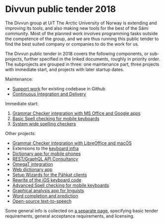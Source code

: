 # Divvun public tender 2018

The Divvun group at UiT The Arctic University of Norway is extending and improving its tools, and also making new tools for the best of the Sámi community. Most of the planned work involves programming tasks outside the competence of the group, and we are thus running this public tender to find the best suited company or companies to do the work for us.

The Divvun public tender in 2018 covers the following components, or sub-projects, further specified in the linked documents, roughly in priority order. The subprojects are grouped in three: one maintenance part, three projects with immediate start, and projects with later startup dates.

Maintenance:

* [Support work](SupportWork.md) for existing codebase in Github
* [Continuous Integration and Delivery](ContinuousIntegrationAndDelivery.md)

Immediate start:

1. [Grammar Checker integration with MS Office and Google apps](GrammarChecker.md)
1. [Basic Spell checking for mobile keyboards](MobileSpell.md)
1. [System wide spelling checkers](SystemSpellCheck.md)

Other projects:

* [Grammar Checker integration with LibreOffice and macOS](GrammarCheckerLOmacOS.md)
* Extensions to the [keyboard infra](CLDRSupport.md)
* [Dictionary app for mobile phones](MobileDictionaries.md)
* [REST/GraphQL API Consultancy](REST_API.md)
* [OmegaT integration](OmegaT.md)
* [Web dictionary app](WebDict.md)
* [Setup Wizards for the Páhkat clients](PahkatSetupWizards.md)
* [Rewrite of the iOS keyboard code](iOSKeyboardRewrite.md)
* [Advanced Spell checking for mobile keyboards](MobileSpell2.md)
* [Graphical analysis app for linguists](GUITextAnalyser.md)
* [Word completion and prediction](WordCompletionPrediction.md)
* [Open-source text-to-speech](OpenSourceTSS.md)

Some general info is collected on [a separate page](GeneralInfo.md), specifying basic tender requirements, general acceptance requirements, and licensing.
